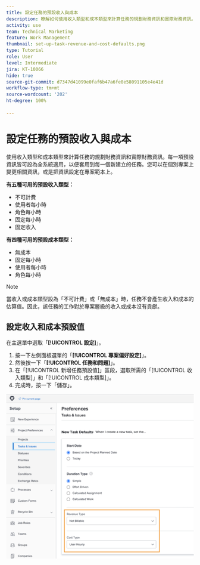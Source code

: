 ```yaml
---
title: 設定任務的預設收入與成本
description: 瞭解如何使用收入類型和成本類型來計算任務的規劃財務資訊和實際財務資訊。
activity: use
team: Technical Marketing
feature: Work Management
thumbnail: set-up-task-revenue-and-cost-defaults.png
type: Tutorial
role: User
level: Intermediate
jira: KT-10066
hide: true
source-git-commit: d7347d41099e0faf6b47a6fe0e58091105e4e41d
workflow-type: tm+mt
source-wordcount: '202'
ht-degree: 100%

---
```


# 設定任務的預設收入與成本

使用收入類型和成本類型來計算任務的規劃財務資訊和實際財務資訊。每一項預設資訊皆可設為全系統適用，以便套用到每一個新建立的任務。您可以在個別專案上變更相關資訊，或是把資訊設定在專案範本上。

**有五種可用的預設收入類型：**

* 不可計費
* 使用者每小時
* 角色每小時
* 固定每小時
* 固定收入

**有四種可用的預設成本類型：**

* 無成本
* 固定每小時
* 使用者每小時
* 角色每小時

>[!NOTE]
>
>當收入或成本類型設為「不可計費」或「無成本」時，任務不會產生收入和成本的估算值。因此，該任務的工作對於專案層級的收入或成本沒有貢獻。

## 設定收入和成本預設值

在主選單中選取「**[!UICONTROL 設定]**」。

1. 按一下左側面板選單的「**[!UICONTROL 專案偏好設定]**」。
1. 然後按一下「**[!UICONTROL 任務和問題]**」。
1. 在「[!UICONTROL 新增任務預設值]」區段，選取所需的「[!UICONTROL 收入類型]」和「[!UICONTROL 成本類型]」。
1. 完成時，按一下「儲存」。

![影像顯示正在設定收入和成本的預設值](assets/setting-up-finances-3.png)
